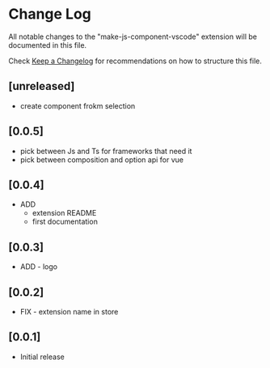 # Change Log

All notable changes to the "make-js-component-vscode" extension will be documented in this file.

Check [Keep a Changelog](http://keepachangelog.com/) for recommendations on how to structure this file.
## [unreleased]
- create component frokm selection
## [0.0.5]
- pick between Js and Ts for frameworks that need it
- pick between composition and option api for vue
## [0.0.4]
- ADD 
  - extension README
  - first documentation
## [0.0.3]
- ADD - logo
## [0.0.2]
- FIX - extension name in store
## [0.0.1]

- Initial release